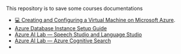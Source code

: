 This repository is to save some courses documentations

- [💻 Creating and Configuring a Virtual Machine on Microsoft Azure](./cloud/Azure.md).
- [Azure Database Instance Setup Guide](./cloud/AzureDB.md)
- [Azure AI Lab — Speech Studio and Language Studio](./cloud/LanguageStudio-AzureIA.md)
- [Azure AI Lab — Azure Cognitive Search](./cloud/AzureCognitiveSearch-AzureIA.md)
- 